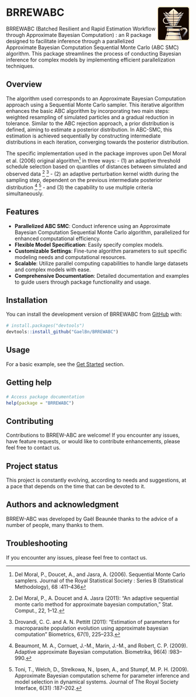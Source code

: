 
<!-- README.md is generated from README.Rmd. Please edit that file -->

# BRREWABC <img src="man/figures/icon.png" align="right" width="90" />

<!-- badges: start -->
<!-- badges: end -->

BRREWABC (Batched Resilient and Rapid Estimation Workflow through
Approximate Bayesian Computation) : an R package designed to facilitate
inference through a parallelized Approximate Bayesian Computation
Sequential Monte Carlo (ABC SMC) algorithm. This package streamlines the
process of conducting Bayesian inference for complex models by
implementing efficient parallelization techniques.

## Overview

The algorithm used corresponds to an Approximate Bayesian Computation
approach using a Sequential Monte Carlo sampler. This iterative
algorithm enhances the basic ABC algorithm by incorporating two main
steps: weighted resampling of simulated particles and a gradual
reduction in tolerance. Similar to the ABC rejection approach, a prior
distribution is defined, aiming to estimate a posterior distribution. In
ABC-SMC, this estimation is achieved sequentially by constructing
intermediate distributions in each iteration, converging towards the
posterior distribution.

The specific implementation used in the package improves upon Del Moral
et al. (2006) original algorithm[^1] in three ways: - (1) an adaptive
threshold schedule selection based on quantiles of distances between
simulated and observed data [^2] [^3] - (2) an adaptive perturbation
kernel width during the sampling step, dependent on the previous
intermediate posterior distribution [^4] [^5] - and (3) the capability
to use multiple criteria simultaneously.

## Features

- **Parallelized ABC SMC**: Conduct inference using an Approximate
  Bayesian Computation Sequential Monte Carlo algorithm, parallelized
  for enhanced computational efficiency.
- **Flexible Model Specification**: Easily specify complex models.
- **Customizable Settings**: Fine-tune algorithm parameters to suit
  specific modeling needs and computational resources.
- **Scalable**: Utilize parallel computing capabilities to handle large
  datasets and complex models with ease.
- **Comprehensive Documentation**: Detailed documentation and examples
  to guide users through package functionality and usage.

## Installation

You can install the development version of BRREWABC from
[GitHub](https://github.com/) with:

``` r
# install.packages("devtools")
devtools::install_github("GaelBn/BRREWABC")
```

## Usage

<!-- For a basic example, see the [Get Started](`vignette("BRREWABC")`) section. -->

For a basic example, see the [Get
Started](https://gaelbn.github.io/BRREWABC/articles/BRREWABC.html)
section.

## Getting help

``` r
# Access package documentation
help(package = "BRREWABC")
```

## Contributing

Contributions to BRREW-ABC are welcome! If you encounter any issues,
have feature requests, or would like to contribute enhancements, please
feel free to contact us.

## Project status

This project is constantly evolving, according to needs and suggestions,
at a pace that depends on the time that can be devoted to it.

## Authors and acknowledgment

BRREW-ABC was developed by Gaël Beaunée thanks to the advice of a number
of people, many thanks to them.

## Troubleshooting

If you encounter any issues, please feel free to contact us.

[^1]: Del Moral, P., Doucet, A., and Jasra, A. (2006). Sequential Monte
    Carlo samplers. Journal of the Royal Statistical Society : Series B
    (Statistical Methodology), 68 :411–436

[^2]: Del Moral, P., A. Doucet and A. Jasra (2011): “An adaptive
    sequential monte carlo method for approximate bayesian computation,”
    Stat. Comput., 22, 1–12.

[^3]: Drovandi, C. C. and A. N. Pettitt (2011): “Estimation of
    parameters for macroparasite population evolution using approximate
    bayesian computation” Biometrics, 67(1), 225–233.

[^4]: Beaumont, M. A., Cornuet, J.-M., Marin, J.-M., and Robert, C. P.
    (2009). Adaptive approximate Bayesian computation. Biometrika, 96(4)
    :983–990.

[^5]: Toni, T., Welch, D., Strelkowa, N., Ipsen, A., and Stumpf, M. P.
    H. (2009). Approximate Bayesian computation scheme for parameter
    inference and model selection in dynamical systems. Journal of The
    Royal Society Interface, 6(31) :187–202.
